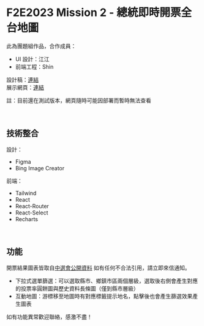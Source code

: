 # F2E2023 Mission 2 - 總統即時開票全台地圖

此為團題組作品，合作成員：
- UI 設計：江江
- 前端工程：Shin

設計稿：[連結](https://www.figma.com/file/B1XXMBN3OoDIuCFlujAt1w/The-F2E-%7C-%E7%B8%BD%E7%B5%B1%E9%96%8B%E7%A5%A8%E7%B6%B2%E7%AB%99?type=design&node-id=381%3A54894&mode=design&t=8ZWsGpsvLxg9NtYu-1)  
展示網頁：[連結](https://penspulse326.github.io/F2E2023-2/)

註：目前還在測試版本，網頁隨時可能因部署而暫時無法查看

<br>

## 技術整合

設計：
- Figma
- Bing Image Creator

前端：
- Tailwind
- React
- React-Router
- React-Select
- Recharts

<br>

## 功能
開票結果圖表皆取自[中選會公開資料](https://db.cec.gov.tw/ElecTable/Election?type=President)
如有任何不合法引用，請立即來信通知。

- 下拉式選單篩選：可以選取縣市、鄉鎮市區兩個層級，選取後右側會產生對應的投票率圓餅圖與歷史資料長條圖（僅到縣市層級）
- 互動地圖：游標移至地圖時有對應標籤提示地名，點擊後也會產生篩選效果產生圖表

如有功能異常歡迎聯絡，感激不盡！
